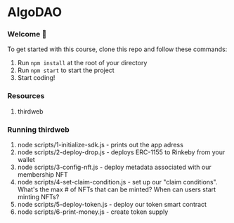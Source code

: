 # AlgoDAO

### **Welcome 👋**
To get started with this course, clone this repo and follow these commands:

1. Run `npm install` at the root of your directory
2. Run `npm start` to start the project
3. Start coding!

### **Resources**
1. thirdweb


### Running thirdweb
1. node scripts/1-initialize-sdk.js  - prints out the app adress
2. node scripts/2-deploy-drop.js - deploys ERC-1155 to Rinkeby from your wallet
3. node scripts/3-config-nft.js - deploy metadata associated with our membership NFT
4. node scripts/4-set-claim-condition.js -  set up our "claim conditions". What's the max # of NFTs that can be minted? When can users start minting NFTs?
5. node scripts/5-deploy-token.js - deploy our token smart contract
6. node scripts/6-print-money.js  - create token supply 